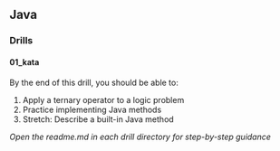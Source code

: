 ## Java

### Drills

#### 01_kata
By the end of this drill, you should be able to:
    
1. Apply a ternary operator to a logic problem
1. Practice implementing Java methods
1. Stretch: Describe a built-in Java method 


_Open the readme.md in each drill directory for step-by-step guidance_